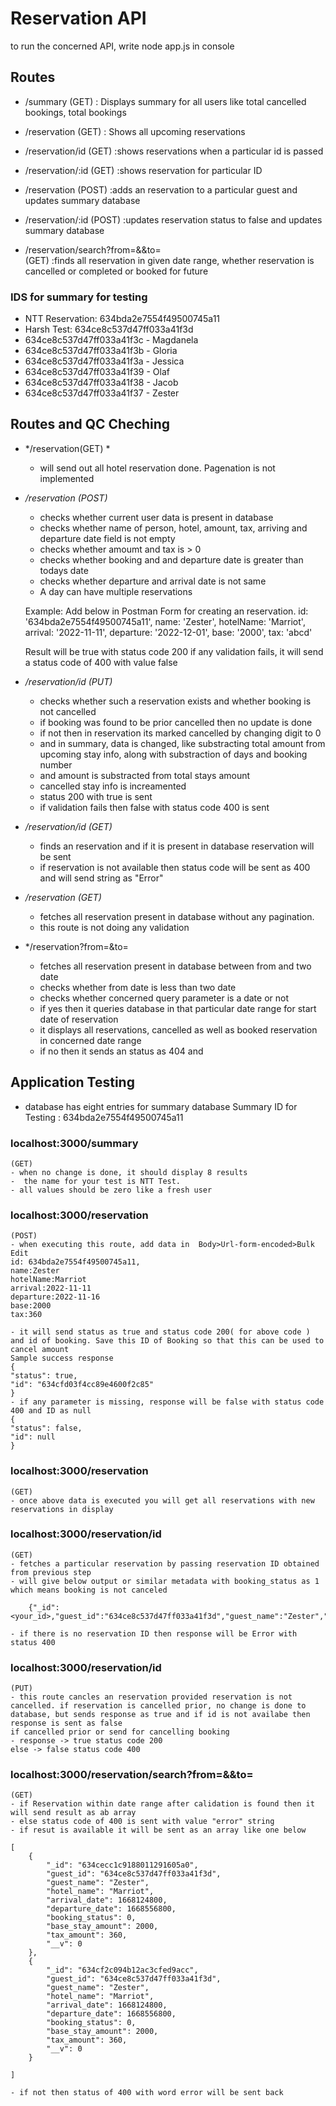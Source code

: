 # Reservation API
to run the concerned API, write node app.js in console
## Routes
- /summary 
    (GET)
    : Displays summary for all users like total cancelled bookings, total bookings
- /reservation 
    (GET)
    : Shows all upcoming reservations
- /reservation/id
    (GET)
    :shows reservations when a particular id is passed
- /reservation/:id
    (GET)
    :shows reservation for particular ID
- /reservation
    (POST)
    :adds an reservation to a particular guest and updates summary database
- /reservation/:id
    (POST)
    :updates reservation status to false and updates summary database

- /reservation/search?from=<yyyy-dd-mm>&&to=<yyyy-mm-dd>              
    (GET)
    :finds all reservation in given date range, whether reservation is cancelled or completed or booked for future

### IDS for summary for testing
- NTT Reservation: 634bda2e7554f49500745a11
- Harsh Test: 634ce8c537d47ff033a41f3d
- 634ce8c537d47ff033a41f3c - Magdanela
- 634ce8c537d47ff033a41f3b - Gloria
- 634ce8c537d47ff033a41f3a - Jessica
- 634ce8c537d47ff033a41f39 - Olaf
- 634ce8c537d47ff033a41f38 - Jacob
- 634ce8c537d47ff033a41f37 - Zester

## Routes and QC Cheching
- */reservation(GET) *
    - will send out all hotel reservation done. Pagenation is not implemented

- */reservation (POST)*
    - checks whether current user data is present in database
    - checks whether name of person, hotel, amount, tax, arriving and departure date field is not empty
    - checks whether amoumt and tax is > 0
    - checks whether booking and and departure date is greater than todays date
    - checks whether departure and arrival date is not same
    - A day can have multiple reservations


    Example: Add below in Postman Form for creating an reservation.
    id: '634bda2e7554f49500745a11',
    name: 'Zester',
    hotelName: 'Marriot',
    arrival: '2022-11-11',
    departure: '2022-12-01',
    base: '2000',
    tax: 'abcd'  



    Result will be true with status code 200
    if any validation fails, it will send a status code of 400 with value false

 - */reservation/id (PUT)*
    - checks whether such a reservation exists and whether booking is not cancelled
    - if booking was found to be prior cancelled then no update is done
    - if not then in reservation its marked cancelled by changing digit to 0
    - and in summary, data is changed, like substracting total amount from upcoming stay info, along with substraction of days and      booking number
    - and amount is substracted from total stays amount
    - cancelled stay info is increamented
    - status 200 with true is sent
    - if validation fails then false with status code 400 is sent

- */reservation/id (GET)*
    - finds an reservation and if it is present in database reservation will be sent
    - if reservation is not available then status code will be sent as 400 and will send string as "Error"

- */reservation (GET)*
    - fetches all reservation present in database without any pagination.
    - this route is not doing any validation

- */reservation?from=<yyyy-mm-dd>&to=<yyyy-mm-dd>
    - fetches all reservation present in database between from and two date
    - checks whether from date is less than two date
    - checks whether concerned query parameter is a date or not
    - if yes then it queries database in that particular date range for start date of reservation
    - it displays all reservations, cancelled as well as booked reservation in concerned date range
    - if no then it sends an status as 404 and 





## Application Testing
 - database has eight entries for summary database
  Summary ID for Testing : 634bda2e7554f49500745a11
  ### localhost:3000/summary 
    (GET)
    - when no change is done, it should display 8 results
    -  the name for your test is NTT Test.
    - all values should be zero like a fresh user

  ### localhost:3000/reservation 
    (POST)
    - when executing this route, add data in  Body>Url-form-encoded>Bulk Edit 
    id: 634bda2e7554f49500745a11,
    name:Zester
    hotelName:Marriot
    arrival:2022-11-11
    departure:2022-11-16
    base:2000
    tax:360

    - it will send status as true and status code 200( for above code ) and id of booking. Save this ID of Booking so that this can be used to cancel amount
    Sample success response
    {
    "status": true,
    "id": "634cfd03f4cc89e4600f2c85"
    }
    - if any parameter is missing, response will be false with status code 400 and ID as null
    {
    "status": false,
    "id": null
    }

### localhost:3000/reservation 
    (GET)
    - once above data is executed you will get all reservations with new reservations in display

### localhost:3000/reservation/id
    (GET)
    - fetches a particular reservation by passing reservation ID obtained from previous step
    - will give below output or similar metadata with booking_status as 1 which means booking is not canceled

        {"_id":<your_id>,"guest_id":"634ce8c537d47ff033a41f3d","guest_name":"Zester","hotel_name":"Marriot","arrival_date":1668124800,"departure_date":1668556800,"booking_status":1,"base_stay_amount":2000,"tax_amount":360,"__v":0}

    - if there is no reservation ID then response will be Error with status 400

### localhost:3000/reservation/id
    (PUT)
    - this route cancles an reservation provided reservation is not cancelled. if reservation is cancelled prior, no change is done to database, but sends response as true and if id is not availabe then response is sent as false
    if cancelled prior or send for cancelling booking 
    - response -> true status code 200
    else -> false status code 400

### localhost:3000/reservation/search?from=<YYYY-MM-DD>&&to=<YYYY-MM-DD>
    (GET)
    - if Reservation within date range after calidation is found then it will send result as ab array
    - else status code of 400 is sent with value "error" string
    - if resut is available it will be sent as an array like one below
    
    [
        {
            "_id": "634cecc1c9188011291605a0",
            "guest_id": "634ce8c537d47ff033a41f3d",
            "guest_name": "Zester",
            "hotel_name": "Marriot",
            "arrival_date": 1668124800,
            "departure_date": 1668556800,
            "booking_status": 0,
            "base_stay_amount": 2000,
            "tax_amount": 360,
            "__v": 0
        },
        {
            "_id": "634cf2c094b12ac3cfed9acc",
            "guest_id": "634ce8c537d47ff033a41f3d",
            "guest_name": "Zester",
            "hotel_name": "Marriot",
            "arrival_date": 1668124800,
            "departure_date": 1668556800,
            "booking_status": 0,
            "base_stay_amount": 2000,
            "tax_amount": 360,
            "__v": 0
        }
 
    ]

    - if not then status of 400 with word error will be sent back